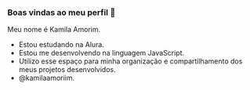 ### Boas vindas ao meu perfil 👋

Meu nome é Kamila Amorim. 

- Estou estudando na Alura.
-  Estou me desenvolvendo na linguagem JavaScript.
-  Utilizo esse espaço para minha organização e compartilhamento dos meus projetos desenvolvidos.
- @kamilaamoriim. 
